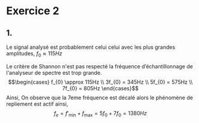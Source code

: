 # Exercice 2
## 1.
Le signal analysé est probablement celui celui avec les plus grandes amplitudes, $f_{0} \approx 115 Hz$

Le critère de Shannon n'est pas respecté la fréquence d’échantillonnage de l'analyseur de spectre est trop grande. 
$$\begin{cases}
f_{0} \approx 115Hz \\
3f_{0} = 345Hz \\
5f_{0} = 575Hz \\
7f_{0} = 805Hz
\end{cases}$$
Ainsi, 
On observe que la 7eme fréquence est décalé alors le phénomène de repliement est actif ainsi, 
$$f_{e} = f'_{\min} + f_{\max} = 5f_{0}+7f_{0} = 1380Hz$$
